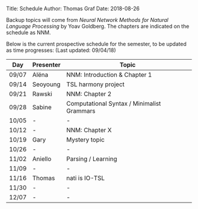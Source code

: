 ﻿Title: Schedule
Author: Thomas Graf
Date: 2018-08-26

Backup topics will come from *Neural Network Methods for Natural Language Processing* by Yoav Goldberg. 
The chapters are indicated on the schedule as NNM.

Below is the current prospective schedule for the semester, to be updated as time progresses:
(Last updated: 09/04/18)


| Day   | Presenter          | Topic                                                  |
|-------|--------------------|--------------------------------------------------------|
| 09/07 | Alëna              | NNM: Introduction & Chapter 1                          |
| 09/14 | Seoyoung           | TSL harmony project                                    |
| 09/21 | Rawski             | NNM: Chapter 2                                         |
| 09/28 | Sabine             | Computational Syntax / Minimalist Grammars             |
| 10/05 | -                  | -                                                      |
| 10/12 | -                  | NNM: Chapter X                                         |
| 10/19 | Gary               | Mystery topic                                          |
| 10/26 | -                  | -                                                      |
| 11/02 | Aniello            | Parsing / Learning                                     |
| 11/09 | -                  | -                                                      |
| 11/16 | Thomas             | nati is IO-TSL                                         |
| 11/30 | -                  | -                                                      |
| 12/07 | -                  | -                                                      |

